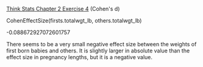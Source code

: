 [Think Stats Chapter 2 Exercise 4](http://greenteapress.com/thinkstats2/html/thinkstats2003.html#toc24) (Cohen's d)

CohenEffectSize(firsts.totalwgt_lb, others.totalwgt_lb)

-0.088672927072601757

There seems to be a very small negative effect size between the weights of first born babies and others.  It is slightly larger in absolute value than the effect size in pregnancy lengths, but it is a negative value.